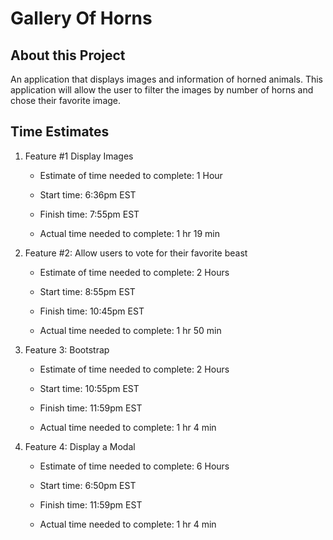 # Gallery Of Horns

## About this Project

An application that displays images and information of horned animals. This application will allow the user to filter the images by number of horns and chose their favorite image.

## Time Estimates

1. Feature #1 Display Images

    - Estimate of time needed to complete: 1 Hour

    - Start time: 6:36pm EST

    - Finish time: 7:55pm EST

    - Actual time needed to complete: 1 hr 19 min
2. Feature #2: Allow users to vote for their favorite beast

    - Estimate of time needed to complete: 2 Hours

    - Start time: 8:55pm EST

    - Finish time: 10:45pm EST

    - Actual time needed to complete: 1 hr 50 min
3. Feature 3: Bootstrap

    - Estimate of time needed to complete: 2 Hours

    - Start time: 10:55pm EST

    - Finish time: 11:59pm EST

    - Actual time needed to complete: 1 hr 4 min
4. Feature 4: Display a Modal

    - Estimate of time needed to complete: 6 Hours

    - Start time: 6:50pm EST

    - Finish time: 11:59pm EST

    - Actual time needed to complete: 1 hr 4 min
